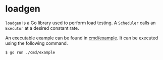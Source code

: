 # loadgen

`loadgen` is a Go library used to perform load testing. A `Scheduler` calls an
`Executor` at a desired constant rate.

An executable example can be found in [cmd/example](./cmd/example/). It can be executed using the following command.

```shell
$ go run ./cmd/example
```
